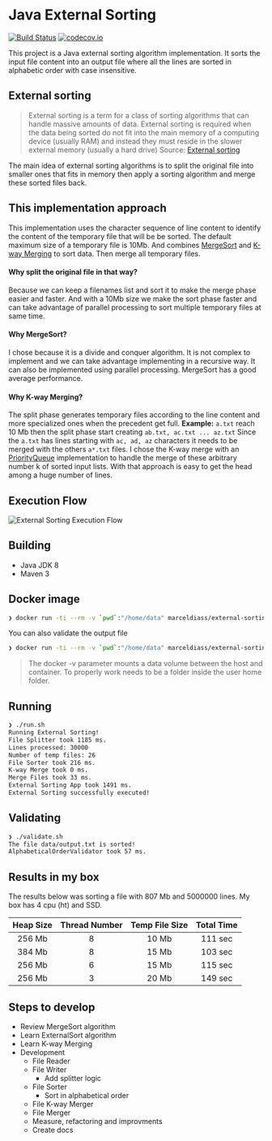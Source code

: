 # Java External Sorting

[![Build Status][circle-badge]][circle-link] [![codecov.io][codecov-badge]][codecov-link]

[circle-badge]: https://circleci.com/gh/marceldiass/java-external-sorting.svg?style=svg
[circle-link]:  https://circleci.com/gh/marceldiass/java-external-sorting
[codecov-badge]: https://codecov.io/gh/marceldiass/java-external-sorting/branch/master/graph/badge.svg
[codecov-link]:  https://codecov.io/gh/marceldiass/java-external-sorting

This project is a Java external sorting algorithm implementation. It sorts the input file content into an output file where all the lines are sorted in alphabetic order with case insensitive.

## External sorting
> External sorting is a term for a class of sorting algorithms that can handle massive amounts of data. External sorting is required when the data being sorted do not fit into the main memory of a computing device (usually RAM) and instead they must reside in the slower external memory (usually a hard drive)
> Source: [External sorting](https://en.wikipedia.org/wiki/External_sorting)

The main idea of external sorting algorithms is to split the original file into smaller ones that fits in memory then apply a sorting algorithm and merge these sorted files back.

## This implementation approach
This implementation uses the character sequence of line content to identify the content of the temporary file that will be be sorted. The default maximum size of a temporary file is 10Mb.
And combines [MergeSort](https://en.wikipedia.org/wiki/Merge_sort) and [K-way Merging](https://en.wikipedia.org/wiki/Merge_algorithm#K-way_merging) to sort data. Then merge all temporary files.

#### Why split the original file in that way?
Because we can keep a filenames list and sort it to make the merge phase easier and faster. And with a 10Mb size we make the sort phase faster and can take advantage of parallel processing to sort multiple temporary files at same time.

#### Why MergeSort?
I chose because it is a divide and conquer algorithm. It is not complex to implement and we can take advantage implementing in a recursive way. It can also be implemented using parallel processing. MergeSort has a good average performance.

#### Why K-way Merging?
The split phase generates temporary files according to the line content and more specialized ones when the precedent get full.
**Example:**  ```a.txt``` reach 10 Mb then the split phase start creating ```ab.txt, ac.txt ... az.txt```
Since the ```a.txt``` has lines starting with ```ac, ad, az``` characters it needs to be merged with the others ```a*.txt``` files.
I chose the K-way merge with an [PriorityQueue](https://github.com/marceldiass/java-external-sorting/blob/master/src/main/java/com/marceldias/externalsorting/SortedList.java) implementation to handle the merge of these arbitrary number k of sorted input lists. With that approach is easy to get the head among a huge number of lines.

## Execution Flow

![External Sorting Execution Flow][image]

[image]: https://raw.githubusercontent.com/marceldiass/java-external-sorting/master/external-sorting.png

## Building
* Java JDK 8
* Maven 3

## Docker image

```bash
❯ docker run -ti --rm -v `pwd`:"/home/data" marceldiass/external-sorting
```

You can also validate the output file
```bash
❯ docker run -ti --rm -v `pwd`:"/home/data" marceldiass/external-sorting validate
```

> The docker -v parameter mounts a data volume between the host and container. To properly work needs to be a folder inside the user home folder.

## Running
```bash
❯ ./run.sh
Running External Sorting!
File Splitter took 1185 ms.
Lines processed: 30000
Number of temp files: 26
File Sorter took 216 ms.
K-way Merge took 0 ms.
Merge Files took 33 ms.
External Sorting App took 1491 ms.
External Sorting successfully executed!
```

## Validating
```bash
❯ ./validate.sh
The file data/output.txt is sorted!
AlphabeticalOrderValidator took 57 ms.
```

## Results in my box

The results below  was sorting a file with 807 Mb and 5000000 lines.
My box has 4 cpu (ht) and SSD.

Heap Size | Thread Number | Temp File Size | Total Time
:-------: | :-----------: | :------------: | :---------:
256 Mb | 8 | 10 Mb | 111 sec
384 Mb | 8 | 15 Mb | 103 sec
256 Mb | 6 | 15 Mb | 115 sec
256 Mb | 3 | 20 Mb | 149 sec

## Steps to develop

* Review MergeSort algorithm
* Learn ExternalSort algorithm
* Learn K-way Merging
* Development
  * File Reader
  * File Writer
    * Add splitter logic
  * File Sorter
    * Sort in alphabetical order
  * File K-way Merger
  * File Merger
  * Measure, refactoring and improvments
  * Create docs
